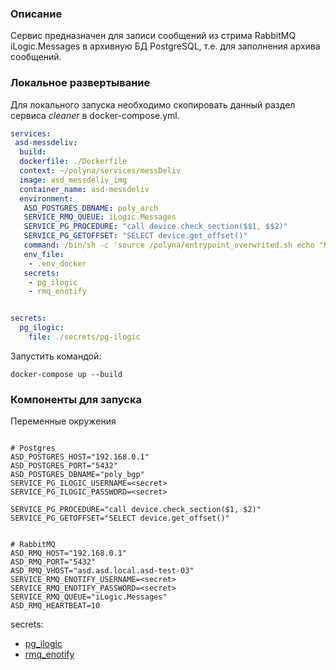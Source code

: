 ### Описание

Сервис предназначен для записи сообщений из стрима RabbitMQ iLogic.Messages в архивную БД PostgreSQL,
т.е. для заполнения архива сообщений.


### Локальное развертывание

Для локального запуска необходимо скопировать данный раздел сервиса _cleaner_ в docker-compose.yml.
```yml
services:
 asd-messdeliv:
  build:
  dockerfile: ./Dockerfile
  context: ~/polyna/services/messDeliv
  image: asd_messdeliv_img
  container_name: asd-messdeliv
  environment:
   ASD_POSTGRES_DBNAME: poly_arch
   SERVICE_RMQ_QUEUE: iLogic.Messages
   SERVICE_PG_PROCEDURE: "call device.check_section($$1, $$2)"
   SERVICE_PG_GETOFFSET: "SELECT device.get_offset()"
   command: /bin/sh -c 'source /polyna/entrypoint_overwrited.sh echo "Run service" && ./messdeliv'
   env_file:
    - .env_docker
   secrets:
    - pg_ilogic
    - rmq_enotify


secrets:
  pg_ilogic:
    file: ./secrets/pg-ilogic
```

Запустить командой:
```shell
docker-compose up --build
```

### Компоненты для запуска

Переменные окружения
```.env

# Postgres
ASD_POSTGRES_HOST="192.168.0.1"
ASD_POSTGRES_PORT="5432"
ASD_POSTGRES_DBNAME="poly_bgp"
SERVICE_PG_ILOGIC_USERNAME=<secret>
SERVICE_PG_ILOGIC_PASSWORD=<secret>

SERVICE_PG_PROCEDURE="call device.check_section($1, $2)"
SERVICE_PG_GETOFFSET="SELECT device.get_offset()"


# RabbitMQ
ASD_RMQ_HOST="192.168.0.1"
ASD_RMQ_PORT="5432"
ASD_RMQ_VHOST="asd.asd.local.asd-test-03"
SERVICE_RMQ_ENOTIFY_USERNAME=<secret>
SERVICE_RMQ_ENOTIFY_PASSWORD=<secret>
SERVICE_RMQ_QUEUE="iLogic.Messages"
ASD_RMQ_HEARTBEAT=10
```

secrets:
 - [pg_ilogic](https://spbgit.polymetal.ru/polyna/automation/-/blob/master/local/services_in_docker/secrets/pg-ilogic)
 - [rmq_enotify](https://spbgit.polymetal.ru/polyna/automation/-/blob/master/local/services_in_docker/secrets/rmq-enotify)
